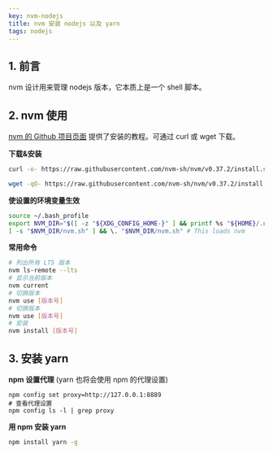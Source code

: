 ```yaml
---
key: nvm-nodejs
title: nvm 安装 nodejs 以及 yarn
tags: nodejs
---
```


## 1. 前言

nvm 设计用来管理 nodejs 版本，它本质上是一个 shell 脚本。

## 2. nvm 使用

[nvm 的 Github 项目页面](https://github.com/nvm-sh/nvm) 提供了安装的教程。可通过 curl 或 wget 下载。

**下载&安装**

```bash
curl -o- https://raw.githubusercontent.com/nvm-sh/nvm/v0.37.2/install.sh | bash
```

```bash
wget -qO- https://raw.githubusercontent.com/nvm-sh/nvm/v0.37.2/install.sh | bash
```

**使设置的环境变量生效**

```bash
source ~/.bash_profile
export NVM_DIR="$([ -z "${XDG_CONFIG_HOME-}" ] && printf %s "${HOME}/.nvm" || printf %s "${XDG_CONFIG_HOME}/nvm")"
[ -s "$NVM_DIR/nvm.sh" ] && \. "$NVM_DIR/nvm.sh" # This loads nvm
```

**常用命令**

```bash
# 列出所有 LTS 版本
nvm ls-remote --lts
# 显示当前版本
nvm current
# 切换版本
nvm use [版本号]
# 切换版本
nvm use [版本号]
# 安装
nvm install [版本号]
```

## 3. 安装 yarn

**npm 设置代理** (yarn 也将会使用 npm 的代理设置)

```ba&#39;sh
npm config set proxy=http://127.0.0.1:8889
# 查看代理设置
npm config ls -l | grep proxy
```

**用 npm 安装 yarn**

```bash
npm install yarn -g
```

